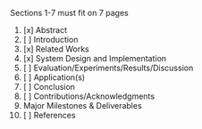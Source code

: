 Sections 1-7 must fit on 7 pages

1. [x] Abstract
2. [ ] Introduction
3. [x] Related Works
4. [x] System Design and Implementation
5. [ ] Evaluation/Experiments/Results/Discussion
6. [ ] Application(s)
7. [ ] Conclusion
8. [ ] Contributions/Acknowledgments
9. Major Milestones & Deliverables
10. [ ] References
